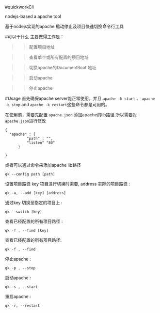 #quickworkCli

nodejs-based a apache tool 

基于nodejs实现的apache 启动停止及项目快速切换命令行工具

#可以干什么
主要做得工作是：

>>  配置项目地址

>>  查看单个或所有配置的项目地址

>>  切换apache的DocumentRoot 地址

>>  启动apache

>>  停止apache

#Usage
首先确保apache server能正常使用，并且  `apache -k start` 、 `apache -k stop` and `apache -k restart`这些命令都是可用的。

在使用前，需要先配置 `apache.json` 添加apache的lib路径
所以需要对`apache.json`进行修改 

  
    {
      "apache" : {
              "path" : "",
              "listen" "80"
          }
    
    }

或者可以通过命令来添加apache lib路径


    qk --config path [path]



设置项目路径 key 项目进行切换时需要,  address 实际的项目路径  :

    qk -a, --add [key] [address]


通过key 切换至指定的项目上 :

    qk --switch [key]

查看已经配置的所有项目路径 :

    qk -f , --find [key]

查看已经配置的所有项目路径:

    qk -f , --find



停止apache :

    qk -p , --stop


启动apache :

    qk -s , --start

重启apache :

    qk -r, --restart



